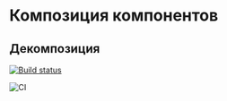 # Композиция компонентов

## Декомпозиция

[![Build status](https://ci.appveyor.com/api/projects/status/22gotq2an0wpqwjv?svg=true)](https://ci.appveyor.com/project/antonpnv/composition-decomposition)

![CI](https://github.com/antonpnv/composition--decomposition/actions/workflows/web.yml/badge.svg)
